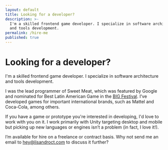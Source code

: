 ```yaml
---
layout: default
title: Looking for a developer?
description: >-
  I'm a skilled frontend game developer. I specialize in software architecture
  and tools development.
permalink: /hire-me
published: true
---
```


<div class="splash-content">
    <h1 class="hidden-md">
        Looking for a developer?
    </h1>
    <div class="div hidden-md"></div>
    <p class="main">
        I'm a skilled frontend game developer. I specialize in software architecture and tools development.
    </p>
    <p>
        I was the lead programmer of Sweet Meat, which was featured by Google and nominated for Best Latin American Game in the <a href="http://bigfestival.com.br">BIG Festival</a>. I've developed games for important international brands, such as Mattel and Coca-Cola, among others.
    </p>
    <p>
        If you have a game or prototype you're interested in developing, I'd love to work with you on it. I work primarily with Unity targeting desktop and mobile but picking up new languages or engines isn’t a problem (in fact, I love it!).
    </p>
    <p>
        I’m available for hire on a freelance or contract basis. Why not send me an email to <a href="mailto:hey@lisandroct.com">hey@lisandroct.com</a> to discuss it further?
    </p>
</div>
